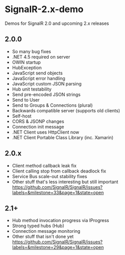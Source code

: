 
SignalR-2.x-demo
================

Demos for SignalR 2.0 and upcoming 2.x releases

## 2.0.0
- So many bug fixes
- .NET 4.5 required on server
- OWIN startup
- HubException
- JavaScript send objects
- JavaScript error handling
- JavaScript custom JSON parsing
- Hub unit testability
- Send pre-encoded JSON strings
- Send to User
- Send to Groups & Connections (plural)
- Backwards compatible server (supports old clients)
- Self-host
- CORS & JSONP changes
- Connection init message
- .NET Client uses HttpClient now
- .NET Client Portable Class Library (inc. Xamarin)

## 2.0.x
- Client method callback leak fix
- Client calling stop from callback deadlock fix
- Service Bus scale-out stability fixes
- Other stuff that's less interesting but still important https://github.com/SignalR/SignalR/issues?labels=&milestone=33&page=1&state=open

## 2.1+
- Hub method invocation progress via IProgress<T>
- Strong typed hubs (Hub<T>)
- Connection message monitoring
- Other stuff that isn't done yet https://github.com/SignalR/SignalR/issues?labels=&milestone=29&page=1&state=open
